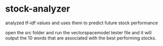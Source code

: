# stock-analyzer
analyzed tf-idf values and uses them to predict future stock performance

open the src folder and run the vectorspacemodel tester file and it will output the 10 words that are associated with the best performing stocks. 
